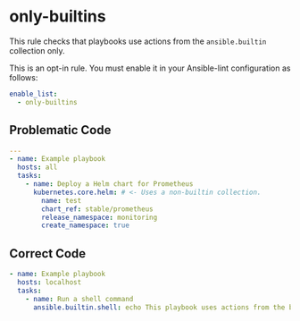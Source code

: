 # only-builtins

This rule checks that playbooks use actions from the ``ansible.builtin`` collection only.

This is an opt-in rule.
You must enable it in your Ansible-lint configuration as follows:

```yaml
enable_list:
  - only-builtins
```

## Problematic Code

```yaml
---
- name: Example playbook
  hosts: all
  tasks:
    - name: Deploy a Helm chart for Prometheus
      kubernetes.core.helm: # <- Uses a non-builtin collection.
        name: test
        chart_ref: stable/prometheus
        release_namespace: monitoring
        create_namespace: true
```

## Correct Code

```yaml
- name: Example playbook
  hosts: localhost
  tasks:
    - name: Run a shell command
      ansible.builtin.shell: echo This playbook uses actions from the builtin collection only.
```
